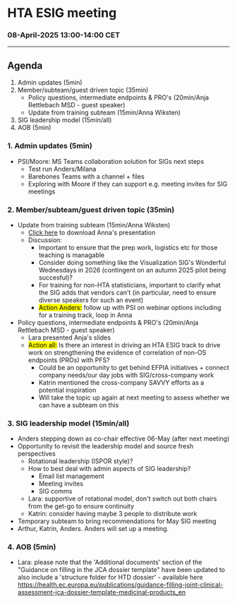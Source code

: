 # HTA ESIG meeting

### 08-April-2025 13:00-14:00 CET

---

## Agenda

1.	Admin updates (5min)
2.	Member/subteam/guest driven topic (35min)
    - Policy questions, intermediate endpoints & PRO's (20min/Anja Rettlebach MSD - guest speaker)
    - Update from training subteam (15min/Anna Wiksten)
3. SIG leadership model (15min/all)
4. AOB (5min)


### 1. Admin updates (5min)

- PSI/Moore: MS Teams collaboration solution for SIGs next steps
  - Test run Anders/Milana
  - Barebones Teams with a channel + files
  - Exploring with Moore if they can support e.g. meeting invites for SIG meetings

### 2. Member/subteam/guest driven topic (35min)

- Update from training subteam (15min/Anna Wiksten)
  - [Click here](/downloads/2025-04-09-april-2025-hta-esig-meeting-training-subteam-presentation.pdf) to download Anna's presentation 
  - Discussion:
    - Important to ensure that the prep work, logistics etc for those teaching is managable
    - Consider doing something like the Visualization SIG's Wonderful Wednesdays in 2026 (contingent on an autumn 2025 pilot being succesful)?
    - For training for non-HTA statisticians, important to clarify what the SIG adds that vendors can't (in particular, need to ensure diverse speakers for such an event)
    - <mark>Action Anders:</mark> follow up with PSI on webinar options including for a training track, loop in Anna
- Policy questions, intermediate endpoints & PRO's (20min/Anja Rettlebach MSD - guest speaker)
  - Lara presented Anja's slides
  - <mark>Action all:</mark> Is there an interest in driving an HTA ESIG track to drive work on strengthening the evidence of correlation of non-OS endpoints (PROs) with PFS?
    - Could be an opportunity to get behind EFPIA initiatives + connect company needs/our day jobs with SIG/cross-company work
    - Katrin mentioned the cross-company SAVVY efforts as a potential inspiration
    - Will take the topic up again at next meeting to assess whether we can have a subteam on this

### 3. SIG leadership model (15min/all)

- Anders stepping down as co-chair effective 06-May (after next meeting)
- Opportunity to revisit the leadership model and source fresh perspectives
  - Rotational leadership (ISPOR style)?
  - How to best deal with admin aspects of SIG leadership?
    - Email list management
    - Meeting invites
	- SIG comms
  - Lara: supportive of rotational model, don't switch out both chairs from the get-go to ensure continuity
  - Katrin: consider having maybe 3 people to distribute work
- Temporary subteam to bring recommendations for May SIG meeting
 - Arthur, Katrin, Anders. Anders will set up a meeting.


### 4. AOB (5min)
- Lara: please note that the 'Additional documents' section of the "Guidance on filling in the JCA dossier template" have been updated to also include a 'structure folder for HTD dossier' - available here https://health.ec.europa.eu/publications/guidance-filling-joint-clinical-assessment-jca-dossier-template-medicinal-products_en